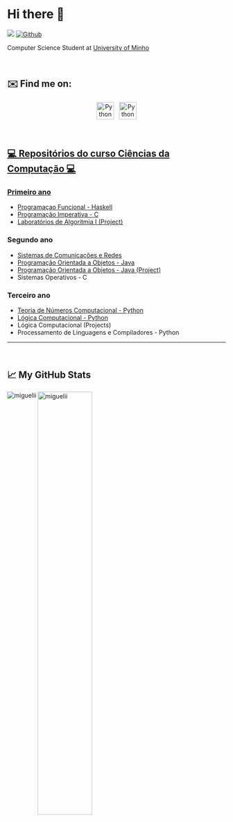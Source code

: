 <h1 align="left"> Hi there 👋</h1>

![](https://visitor-badge.laobi.icu/badge?page_id=miguelii.miguelii)
[![Github](https://img.shields.io/github/followers/miguelii?label=Follow&style=social)](https://github.com/miguelii)
<br />
<p>
Computer Science Student at <a href="https://www.uminho.pt/EN/Pages/default.aspx">University of Minho</a>
</br>
</p>

<br/>

<h2 align="left">✉️ Find me on:</h2>

<p align="center">
 <a href="https://www.linkedin.com/in/miguelgoncalves18/" target="_blank" rel="noopener noreferrer"> <img src="https://cdn.jsdelivr.net/npm/simple-icons@v3/icons/linkedin.svg" alt="Python" height="40" style="vertical-align:top; margin:4px"></a>
 <a href="mailto:miguelgoncalves18@hotmail.com"> <img src="https://cdn.jsdelivr.net/npm/simple-icons@v3/icons/gmail.svg" alt="Python" height="40" style="vertical-align:top; margin:4px">
</p>

<br />

<h2 align="left">💻 Repositórios do curso Ciências da Computação 💻 </h2>

### Primeiro ano 

- [Programaçao Funcional - Haskell](https://github.com/Miguelii/PF)
- [Programação Imperativa - C](https://github.com/Miguelii/PI)
- [Laboratórios de Algoritmia I (Project)](https://github.com/Miguelii/Labs-de-Algoritmia-I)


### Segundo ano

- [Sistemas de Comunicações e Redes](https://github.com/Miguelii/SCR)
- [Programação Orientada a Objetos - Java](https://github.com/Miguelii/POO)
- [Programação Orientada a Objetos - Java (Project)](https://github.com/Miguelii/POO-Project)
- Sistemas Operativos - C


### Terceiro ano

- [Teoria de Números Computacional - Python](https://github.com/Miguelii/TNC)
- [Lógica Computacional - Python](https://github.com/Miguelii/LC)
- Lógica Computacional (Projects)
- Processamento de Linguagens e Compiladores - Python
____________________________


<br />
<h2 align="left">📈 My GitHub Stats</h2>
<p><img align="left" src="https://github-readme-stats.vercel.app/api/top-langs?username=miguelii&theme=dark&show_icons=true&locale=en&layout=compact" alt="miguelii" /></p>
<p><img align="center" src="https://github-readme-stats.vercel.app/api?username=miguelii&theme=dark&count_private=true&show_icons=true" alt="miguelii" width="50%"/>


